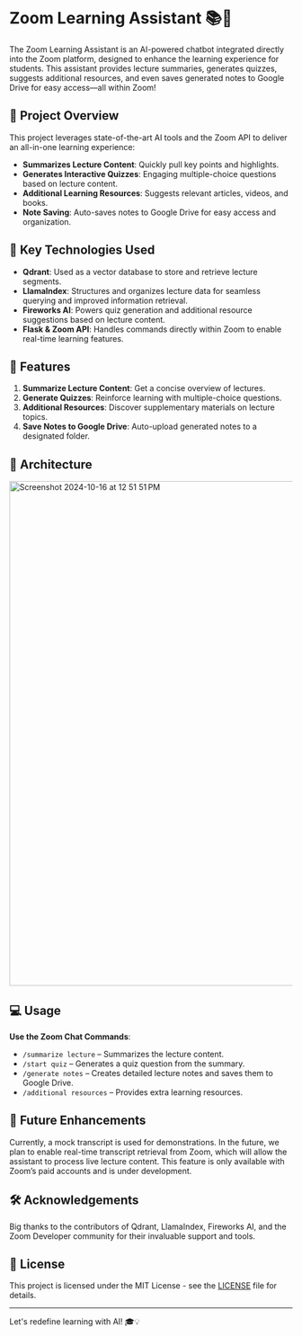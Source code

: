 # Zoom Learning Assistant 📚🤖

The Zoom Learning Assistant is an AI-powered chatbot integrated directly into the Zoom platform, designed to enhance the learning experience for students. This assistant provides lecture summaries, generates quizzes, suggests additional resources, and even saves generated notes to Google Drive for easy access—all within Zoom!

## 🚀 Project Overview

This project leverages state-of-the-art AI tools and the Zoom API to deliver an all-in-one learning experience:
- **Summarizes Lecture Content**: Quickly pull key points and highlights.
- **Generates Interactive Quizzes**: Engaging multiple-choice questions based on lecture content.
- **Additional Learning Resources**: Suggests relevant articles, videos, and books.
- **Note Saving**: Auto-saves notes to Google Drive for easy access and organization.

## 🔧 Key Technologies Used

- **Qdrant**: Used as a vector database to store and retrieve lecture segments.
- **LlamaIndex**: Structures and organizes lecture data for seamless querying and improved information retrieval.
- **Fireworks AI**: Powers quiz generation and additional resource suggestions based on lecture content.
- **Flask & Zoom API**: Handles commands directly within Zoom to enable real-time learning features.

## 🎯 Features

1. **Summarize Lecture Content**: Get a concise overview of lectures.
2. **Generate Quizzes**: Reinforce learning with multiple-choice questions.
3. **Additional Resources**: Discover supplementary materials on lecture topics.
4. **Save Notes to Google Drive**: Auto-upload generated notes to a designated folder.

## 📂 Architecture
<img width="898" alt="Screenshot 2024-10-16 at 12 51 51 PM" src="https://github.com/user-attachments/assets/3d4596ee-317c-4850-8918-ba8671321818">


## 💻 Usage

**Use the Zoom Chat Commands**:
   - `/summarize lecture` – Summarizes the lecture content.
   - `/start quiz` – Generates a quiz question from the summary.
   - `/generate notes` – Creates detailed lecture notes and saves them to Google Drive.
   - `/additional resources` – Provides extra learning resources.


## 🚀 Future Enhancements

Currently, a mock transcript is used for demonstrations. In the future, we plan to enable real-time transcript retrieval from Zoom, which will allow the assistant to process live lecture content. This feature is only available with Zoom’s paid accounts and is under development.

## 🛠 Acknowledgements

Big thanks to the contributors of Qdrant, LlamaIndex, Fireworks AI, and the Zoom Developer community for their invaluable support and tools.

## 📜 License

This project is licensed under the MIT License - see the [LICENSE](LICENSE) file for details.

---

Let's redefine learning with AI! 🎓💡
